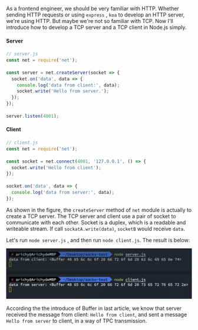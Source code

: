 As a frontend engineer, we should be very familiar with HTTP. Whether sending HTTP requests or using `express` , `koa` to develop an HTTP server, we're using HTTP.
But maybe we're not so familiar with TCP. Now I'll introduce how to develop a TCP server and a TCP client in Node.js simply.

#### Server

```javascript
// server.js
const net = require('net');

const server = net.createServer(socket => {
  socket.on('data', data => {
    console.log('data from client:', data);
    socket.write('Hello from server.');
  });
});

server.listen(4001);
```

#### Client

```javascript
// client.js
const net = require('net');

const socket = net.connect(4001, '127.0.0.1', () => {
  socket.write('Hello from client');
});

socket.on('data', data => {
  console.log('data from server:', data);
});
```

As shown in the figure, the `createServer` method of `net` module is actually to create a TCP server. The TCP server and client use a pair of socket to communicate with each other. Socket is a duplex, which is a readable and writeable stream. If call `sockatA.write(data)`, `socketB` would receive `data`.

Let's run `node server.js` , and then run `node client.js`. The result is below:

![tcp-demo](https://github.com/Arichy/blogs/blob/main/docs/socks5/imgs/3-1.png?raw=true)

According the the introduce of Buffer in last article, we know that server received the message from client: `Hello from client`, and sent a message `Hello from server` to client, in a way of TPC transmission.
